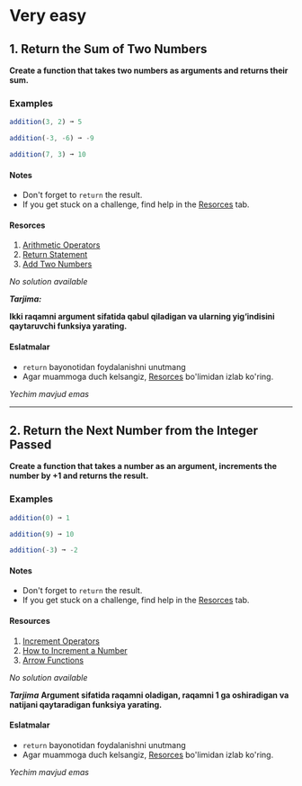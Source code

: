 # Very easy

## 1. Return the Sum of Two Numbers

**Create a function that takes two numbers as arguments and returns their sum.**

### Examples

```js
addition(3, 2) ➞ 5

addition(-3, -6) ➞ -9

addition(7, 3) ➞ 10
``` 

#### Notes
- Don't forget to ```return``` the result.
- If you get stuck on a challenge, find help in the [Resorces](https://github.com/iTechUz/daily-algo/tree/main/21-11-22#resorces) tab.
 
#### Resorces
1. [Arithmetic Operators](https://developer.mozilla.org/en-US/docs/Web/JavaScript/Reference/Operators/Arithmetic_Operators)
2. [Return Statement](https://www.w3schools.com/jsref/jsref_return.asp)
3. [Add Two Numbers](https://learn.freecodecamp.org/javascript-algorithms-and-data-structures/basic-javascript/add-two-numbers-with-javascript/)

*No solution available*

***Tarjima:***

**Ikki raqamni argument sifatida qabul qiladigan va ularning yig‘indisini qaytaruvchi funksiya yarating.**

#### Eslatmalar
- ```return```  bayonotidan foydalanishni unutmang
- Agar muammoga duch kelsangiz, [Resorces](https://github.com/iTechUz/daily-algo/tree/main/21-11-22#resorces) bo'limidan izlab ko'ring.

*Yechim mavjud emas*

----

## 2. Return the Next Number from the Integer Passed

**Create a function that takes a number as an argument, increments the number by +1 and returns the result.**

### Examples

```js
addition(0) ➞ 1

addition(9) ➞ 10

addition(-3) ➞ -2
```

#### Notes
- Don't forget to ```return``` the result.
- If you get stuck on a challenge, find help in the [Resorces](https://github.com/iTechUz/daily-algo/tree/main/21-11-22#resorces) tab.

#### Resources
1. [Increment Operators](https://developer.mozilla.org/en-US/docs/Web/JavaScript/Reference/Operators/Arithmetic_Operators#Increment_())
2. [How to Increment a Number](https://www.w3schools.com/js/js_arrow_function.asp)
3. [Arrow Functions](https://learn.freecodecamp.org/javascript-algorithms-and-data-structures/basic-javascript/increment-a-number-with-javascript/)

*No solution available*

***Tarjima***
**Argument sifatida raqamni oladigan, raqamni 1 ga oshiradigan va natijani qaytaradigan funksiya yarating.**
#### Eslatmalar
- ```return```  bayonotidan foydalanishni unutmang
- Agar muammoga duch kelsangiz, [Resorces](https://github.com/iTechUz/daily-algo/tree/main/21-11-22#resorces) bo'limidan izlab ko'ring.

*Yechim mavjud emas*